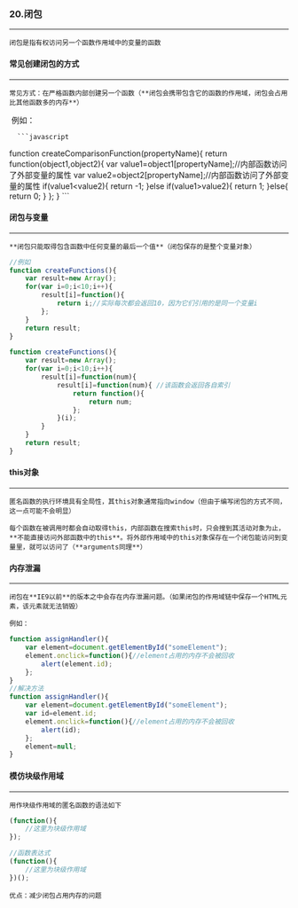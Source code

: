 ### 20.闭包

***

 	闭包是指有权访问另一个函数作用域中的变量的函数



#### 常见创建闭包的方式

***

 	常见方式：在严格函数内部创建另一个函数（**闭包会携带包含它的函数的作用域，闭包会占用比其他函数多的内存**）

​     例如：

      ```javascript
function createComparisonFunction(propertyName){
    return function(object1,object2){
        var value1=object1[propertyName];//内部函数访问了外部变量的属性
        var value2=object2[propertyName];//内部函数访问了外部变量的属性
        if(value1<value2){
            return -1;
        }else if(value1>value2){
            return 1;
        }else{
            return 0;
        }
    };
}
      ```







#### 闭包与变量

***

 	**闭包只能取得包含函数中任何变量的最后一个值**（闭包保存的是整个变量对象）

```javascript
//例如
function createFunctions(){
    var result=new Array();
    for(var i=0;i<10;i++){
        result[i]=function(){
            return i;//实际每次都会返回10，因为它们引用的是同一个变量i
        };
    }
    return result;
}

function createFunctions(){
    var result=new Array();
    for(var i=0;i<10;i++){
        result[i]=function(num){
            result[i]=function(num){ //该函数会返回各自索引
                return function(){
                    return num;
                };
            }(i);
        }
    }
    return result;
}
```





#### this对象

***

 	匿名函数的执行环境具有全局性，其this对象通常指向window（但由于编写闭包的方式不同，这一点可能不会明显）

 	每个函数在被调用时都会自动取得this，内部函数在搜索this时，只会搜到其活动对象为止，**不能直接访问外部函数中的this**。将外部作用域中的this对象保存在一个闭包能访问到变量里，就可以访问了（**arguments同理**）





#### 内存泄漏

***

 	闭包在**IE9以前**的版本之中会存在内存泄漏问题。（如果闭包的作用域链中保存一个HTML元素，该元素就无法销毁）

 	例如：

```javascript
function assignHandler(){
    var element=document.getElementById("someElement");
    element.onclick=function(){//element占用的内存不会被回收
        alert(element.id);
    };
}
//解决方法
function assignHandler(){
    var element=document.getElementById("someElement");
    var id=element.id;
    element.onclick=function(){//element占用的内存不会被回收
        alert(id);
    };
    element=null;
}
```





#### 模仿块级作用域

***

 	用作块级作用域的匿名函数的语法如下

```javascript
(function(){
    //这里为块级作用域
});

//函数表达式
(function(){
    //这里为块级作用域
})();
```

 	优点：减少闭包占用内存的问题
